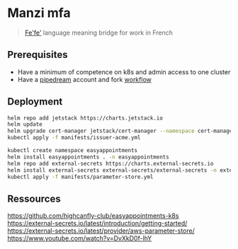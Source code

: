 # Manzi mfa
> [Fe'fe'](https://fr.wikipedia.org/wiki/Nufi) language meaning bridge for work in French

## Prerequisites
* Have a minimum of competence on k8s and admin access to one cluster
* Have a [pipedream](https://pipedream.com/) account and fork [workflow ](https://pipedream.com/new?h=tch_wGKfvD)


## Deployment
```sh
helm repo add jetstack https://charts.jetstack.io
helm update
helm upgrade cert-manager jetstack/cert-manager --namespace cert-manager --create-namespace --set installCRDs=true
kubectl apply -f manifests/issuer-acme.yml

kubectl create namespace easyappointments
helm install easyappointments . -n easyappointments
helm repo add external-secrets https://charts.external-secrets.io
helm install external-secrets external-secrets/external-secrets -n external-secrets --create-namespace
kubectl apply -f manifests/parameter-store.yml
```

## Ressources
https://github.com/highcanfly-club/easyappointments-k8s  
https://external-secrets.io/latest/introduction/getting-started/  
https://external-secrets.io/latest/provider/aws-parameter-store/  
https://www.youtube.com/watch?v=DvXkD0f-lhY  

